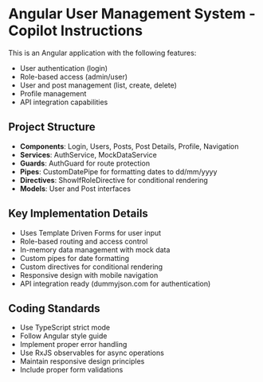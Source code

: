 <!-- Use this file to provide workspace-specific custom instructions to Copilot. For more details, visit https://code.visualstudio.com/docs/copilot/copilot-customization#_use-a-githubcopilotinstructionsmd-file -->

# Angular User Management System - Copilot Instructions

This is an Angular application with the following features:
- User authentication (login)
- Role-based access (admin/user)
- User and post management (list, create, delete)
- Profile management
- API integration capabilities

## Project Structure

- **Components**: Login, Users, Posts, Post Details, Profile, Navigation
- **Services**: AuthService, MockDataService
- **Guards**: AuthGuard for route protection
- **Pipes**: CustomDatePipe for formatting dates to dd/mm/yyyy
- **Directives**: ShowIfRoleDirective for conditional rendering
- **Models**: User and Post interfaces

## Key Implementation Details

- Uses Template Driven Forms for user input
- Role-based routing and access control
- In-memory data management with mock data
- Custom pipes for date formatting
- Custom directives for conditional rendering
- Responsive design with mobile navigation
- API integration ready (dummyjson.com for authentication)

## Coding Standards

- Use TypeScript strict mode
- Follow Angular style guide
- Implement proper error handling
- Use RxJS observables for async operations
- Maintain responsive design principles
- Include proper form validations

